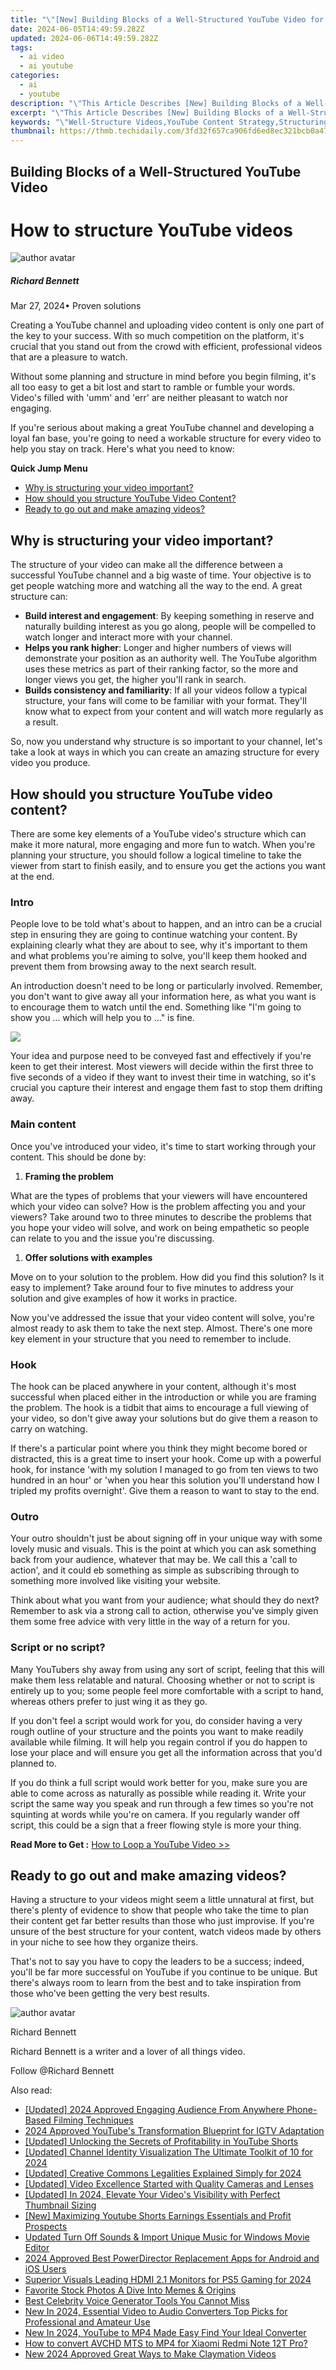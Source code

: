 ```yaml
---
title: "\"[New] Building Blocks of a Well-Structured YouTube Video for 2024\""
date: 2024-06-05T14:49:59.282Z
updated: 2024-06-06T14:49:59.282Z
tags:
  - ai video
  - ai youtube
categories:
  - ai
  - youtube
description: "\"This Article Describes [New] Building Blocks of a Well-Structured YouTube Video for 2024\""
excerpt: "\"This Article Describes [New] Building Blocks of a Well-Structured YouTube Video for 2024\""
keywords: "\"Well-Structure Videos,YouTube Content Strategy,Structuring Media Projects,Editing for Clarity,Engaging Videographics,Video Framework Essentials,Producing Cohesive Shows\""
thumbnail: https://thmb.techidaily.com/3fd32f657ca906fd6ed8ec321bcb0a471e050e9fdbe1e0332d4aba568afc6cd5.jpg
---
```


## Building Blocks of a Well-Structured YouTube Video

# How to structure YouTube videos

![author avatar](https://images.wondershare.com/filmora/article-images/richard-bennett.jpg)

##### Richard Bennett

 Mar 27, 2024• Proven solutions

 Creating a YouTube channel and uploading video content is only one part of the key to your success. With so much competition on the platform, it's crucial that you stand out from the crowd with efficient, professional videos that are a pleasure to watch.

 Without some planning and structure in mind before you begin filming, it's all too easy to get a bit lost and start to ramble or fumble your words. Video's filled with 'umm' and 'err' are neither pleasant to watch nor engaging.

 If you're serious about making a great YouTube channel and developing a loyal fan base, you're going to need a workable structure for every video to help you stay on track. Here's what you need to know:

**Quick Jump Menu**

* [Why is structuring your video important?](#part1)
* [How should you structure YouTube Video Content?](#part2)
* [Ready to go out and make amazing videos?](#part3)

## Why is structuring your video important?

 The structure of your video can make all the difference between a successful YouTube channel and a big waste of time. Your objective is to get people watching more and watching all the way to the end. A great structure can:

* **Build interest and engagement**: By keeping something in reserve and naturally building interest as you go along, people will be compelled to watch longer and interact more with your channel.
* **Helps you rank higher**: Longer and higher numbers of views will demonstrate your position as an authority well. The YouTube algorithm uses these metrics as part of their ranking factor, so the more and longer views you get, the higher you'll rank in search.
* **Builds consistency and familiarity**: If all your videos follow a typical structure, your fans will come to be familiar with your format. They'll know what to expect from your content and will watch more regularly as a result.

 So, now you understand why structure is so important to your channel, let's take a look at ways in which you can create an amazing structure for every video you produce.

## How should you structure YouTube video content?

 There are some key elements of a YouTube video's structure which can make it more natural, more engaging and more fun to watch. When you're planning your structure, you should follow a logical timeline to take the viewer from start to finish easily, and to ensure you get the actions you want at the end.

### Intro

 People love to be told what's about to happen, and an intro can be a crucial step in ensuring they are going to continue watching your content. By explaining clearly what they are about to see, why it's important to them and what problems you're aiming to solve, you'll keep them hooked and prevent them from browsing away to the next search result.

 An introduction doesn't need to be long or particularly involved. Remember, you don't want to give away all your information here, as what you want is to encourage them to watch until the end. Something like "I'm going to show you … which will help you to …" is fine.

![](https://images.wondershare.com/filmora/article-images/youtube-structure.jpg)

 Your idea and purpose need to be conveyed fast and effectively if you're keen to get their interest. Most viewers will decide within the first three to five seconds of a video if they want to invest their time in watching, so it's crucial you capture their interest and engage them fast to stop them drifting away.

### Main content

 Once you've introduced your video, it's time to start working through your content. This should be done by:

1. **Framing the problem**

 What are the types of problems that your viewers will have encountered which your video can solve? How is the problem affecting you and your viewers? Take around two to three minutes to describe the problems that you hope your video will solve, and work on being empathetic so people can relate to you and the issue you're discussing.

1. **Offer solutions with examples**

 Move on to your solution to the problem. How did you find this solution? Is it easy to implement? Take around four to five minutes to address your solution and give examples of how it works in practice.

 Now you've addressed the issue that your video content will solve, you're almost ready to ask them to take the next step. Almost. There's one more key element in your structure that you need to remember to include.

### Hook

 The hook can be placed anywhere in your content, although it's most successful when placed either in the introduction or while you are framing the problem. The hook is a tidbit that aims to encourage a full viewing of your video, so don't give away your solutions but do give them a reason to carry on watching.

 If there's a particular point where you think they might become bored or distracted, this is a great time to insert your hook. Come up with a powerful hook, for instance 'with my solution I managed to go from ten views to two hundred in an hour' or 'when you hear this solution you'll understand how I tripled my profits overnight'. Give them a reason to want to stay to the end.

### Outro

 Your outro shouldn't just be about signing off in your unique way with some lovely music and visuals. This is the point at which you can ask something back from your audience, whatever that may be. We call this a 'call to action', and it could eb something as simple as subscribing through to something more involved like visiting your website.

 Think about what you want from your audience; what should they do next? Remember to ask via a strong call to action, otherwise you've simply given them some free advice with very little in the way of a return for you.

### Script or no script?

 Many YouTubers shy away from using any sort of script, feeling that this will make them less relatable and natural. Choosing whether or not to script is entirely up to you; some people feel more comfortable with a script to hand, whereas others prefer to just wing it as they go.

 If you don't feel a script would work for you, do consider having a very rough outline of your structure and the points you want to make readily available while filming. It will help you regain control if you do happen to lose your place and will ensure you get all the information across that you'd planned to.

 If you do think a full script would work better for you, make sure you are able to come across as naturally as possible while reading it. Write your script the same way you speak and run through a few times so you're not squinting at words while you're on camera. If you regularly wander off script, this could be a sign that a freer flowing style is more your thing.

 **Read More to Get :** [How to Loop a YouTube Video >>](https://tools.techidaily.com/wondershare/filmora/download/)

## Ready to go out and make amazing videos?

 Having a structure to your videos might seem a little unnatural at first, but there's plenty of evidence to show that people who take the time to plan their content get far better results than those who just improvise. If you're unsure of the best structure for your content, watch videos made by others in your niche to see how they organize theirs.

 That's not to say you have to copy the leaders to be a success; indeed, you'll be far more successful on YouTube if you continue to be unique. But there's always room to learn from the best and to take inspiration from those who've been getting the very best results.

![author avatar](https://images.wondershare.com/filmora/article-images/richard-bennett.jpg)

Richard Bennett

Richard Bennett is a writer and a lover of all things video.

Follow @Richard Bennett

<span class="atpl-alsoreadstyle">Also read:</span>
<div><ul>
<li><a href="https://facebook-video-share.techidaily.com/updated-2024-approved-engaging-audience-from-anywhere-phone-based-filming-techniques/"><u>[Updated] 2024 Approved  Engaging Audience From Anywhere  Phone-Based Filming Techniques</u></a></li>
<li><a href="https://facebook-video-share.techidaily.com/2024-approved-youtubes-transformation-blueprint-for-igtv-adaptation/"><u>2024 Approved  YouTube's Transformation Blueprint for IGTV Adaptation</u></a></li>
<li><a href="https://facebook-video-share.techidaily.com/updated-unlocking-the-secrets-of-profitability-in-youtube-shorts/"><u>[Updated] Unlocking the Secrets of Profitability in YouTube Shorts</u></a></li>
<li><a href="https://facebook-video-share.techidaily.com/updated-channel-identity-visualization-the-ultimate-toolkit-of-10-for-2024/"><u>[Updated] Channel Identity Visualization  The Ultimate Toolkit of 10 for 2024</u></a></li>
<li><a href="https://facebook-video-share.techidaily.com/updated-creative-commons-legalities-explained-simply-for-2024/"><u>[Updated] Creative Commons Legalities Explained Simply for 2024</u></a></li>
<li><a href="https://facebook-video-share.techidaily.com/updated-video-excellence-started-with-quality-cameras-and-lenses/"><u>[Updated] Video Excellence Started with Quality Cameras and Lenses</u></a></li>
<li><a href="https://facebook-video-share.techidaily.com/updated-in-2024-elevate-your-videos-visibility-with-perfect-thumbnail-sizing/"><u>[Updated] In 2024, Elevate Your Video's Visibility with Perfect Thumbnail Sizing</u></a></li>
<li><a href="https://facebook-video-share.techidaily.com/new-maximizing-youtube-shorts-earnings-essentials-and-profit-prospects/"><u>[New] Maximizing Youtube Shorts Earnings  Essentials and Profit Prospects</u></a></li>
<li><a href="https://voice-adjusting.techidaily.com/updated-turn-off-sounds-and-import-unique-music-for-windows-movie-editor/"><u>Updated Turn Off Sounds & Import Unique Music for Windows Movie Editor</u></a></li>
<li><a href="https://ai-driven-video-production.techidaily.com/2024-approved-best-powerdirector-replacement-apps-for-android-and-ios-users/"><u>2024 Approved Best PowerDirector Replacement Apps for Android and iOS Users</u></a></li>
<li><a href="https://remote-screen-capture.techidaily.com/superior-visuals-leading-hdmi-21-monitors-for-ps5-gaming-for-2024/"><u>Superior Visuals  Leading HDMI 2.1 Monitors for PS5 Gaming for 2024</u></a></li>
<li><a href="https://extra-hints.techidaily.com/favorite-stock-photos-a-dive-into-memes-and-origins/"><u>Favorite Stock Photos  A Dive Into Memes & Origins</u></a></li>
<li><a href="https://ai-voice-clone.techidaily.com/best-celebrity-voice-generator-tools-you-cannot-miss/"><u>Best Celebrity Voice Generator Tools You Cannot Miss</u></a></li>
<li><a href="https://audio-shaping.techidaily.com/new-in-2024-essential-video-to-audio-converters-top-picks-for-professional-and-amateur-use/"><u>New In 2024, Essential Video to Audio Converters Top Picks for Professional and Amateur Use</u></a></li>
<li><a href="https://smart-video-creator.techidaily.com/new-in-2024-youtube-to-mp4-made-easy-find-your-ideal-converter/"><u>New In 2024, YouTube to MP4 Made Easy Find Your Ideal Converter</u></a></li>
<li><a href="https://phone-solutions.techidaily.com/how-to-convert-avchd-mts-to-mp4-for-xiaomi-redmi-note-12t-pro-by-aiseesoft-video-converter-play-mts-on-android/"><u>How to convert AVCHD MTS to MP4 for Xiaomi Redmi Note 12T Pro?</u></a></li>
<li><a href="https://animation-videos.techidaily.com/new-2024-approved-great-ways-to-make-claymation-videos/"><u>New 2024 Approved Great Ways to Make Claymation Videos</u></a></li>
</ul></div>

<ins class="adsbygoogle"
      style="display:block"
      data-ad-client="ca-pub-7571918770474297"
      data-ad-slot="8358498916"
      data-ad-format="auto"
      data-full-width-responsive="true"></ins>